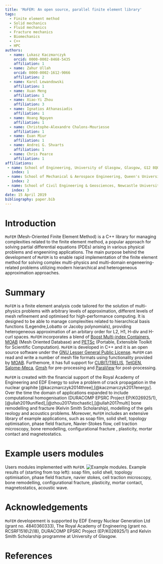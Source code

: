 ```yaml
---
title: 'MoFEM: An open source, parallel finite element library'
tags:
  - Finite element method
  - Solid mechanics
  - Fluid mechanics
  - Fracture mechanics
  - Biomechanics
  - C++
  - HPC
authors:
  - name: Lukasz Kaczmarczyk
    orcid: 0000-0002-8468-5435
    affiliation: 1 
  - name: Zahur Ullah
    orcid: 0000-0002-1612-9066
    affiliation: 2
  - name: Karol Lewandowski
    affiliation: 1 
  - name: Xuan Meng  
    affiliation: 1 
  - name: Xiao-Yi Zhou 
    affiliation: 3 
  - name: Ignatios Athanasiadis  
    affiliation: 1 
  - name: Hoang Nguyen  
    affiliation: 1 
  - name: Christophe-Alexandre Chalons-Mouriesse 
    affiliation: 1 
  - name: Euan Miur
    affiliation: 1 
  - name: Andrei G. Shvarts
    affiliation: 1 
  - name: Chris Pearce  
    affiliation: 1 
affiliations:
 - name: School of Engineering, University of Glasgow, Glasgow, G12 8QQ
   index: 1
 - name: School of Mechanical & Aerospace Engineering, Queen's University, Belfast, BT7 1NN
   index: 2
 - name: School of Civil Engineering & Geosciences, Newcastle University, Newcastle upon Tyne, NE1 7RU
   index: 3
date: 15 April 2019
bibliography: paper.bib
---
```



# Introduction
 ```MoFEM``` (Mesh-Oriented Finite Element Method) is a C++ library for managing
  complexities related to the finite element method, a popular approach for solving
  partial differential equations (PDEs) arising in various physical problems and 
  engeeniring applications. The main purpose behind the development of 
  ```MoFEM``` is to enable rapid implementation of the finite element method 
  for solving complex multi-physics and multi-domain engeneering-related problems 
  utilizing modern hierarchical and heterogeneous approximation approaches.  
 
 # Summary

 ```MoFEM``` is a finite element analysis code tailored for the solution of 
 multi-physics problems with arbitrary levels of approximation, different 
 levels of mesh refinement and optimised for high-performance computing. 
 It is designed to be able to manage complexities related to hierarchical basis 
 functions (Legendre,Lobatto or Jacoby polynomials), providing heterogeneous 
 approximation of an arbitary order for L2, H1, H-div and H-curl spaces. 
 ```MoFEM``` incorporates a blend of 
 [Boost Multi-index Containers](https://www.boost.org/doc/libs/1_62_0/libs/multi_index/doc/index.html), 
 [MOAB](https://press3.mcs.anl.gov/sigma/moab-library/) (Mesh Oriented Database) 
 and [PETSc](https://www.mcs.anl.gov/petsc/) (Portable, Extensible Toolkit 
 for Scientific Computation). ```MoFEM``` is developed in C++ and it is an 
 open source software under the 
 [GNU Lesser General Public License](https://www.gnu.org/licenses/lgpl.html). 
 ```MoFEM``` can read and write a number of mesh file formats using functionality
provided by [MOAB](https://press3.mcs.anl.gov/sigma/moab-library/). Furthemore,
 it has full support for [CUBIT/TRELIS](https://www.csimsoft.com/trelis.jsp),
[TetGEN](http://wias-berlin.de/software/index.jsp?id=TetGen&lang=1),
[Salome-Meca](https://www.code-aster.org/spip.php?article303), 
[Gmsh](http://gmsh.info) for pre-processing and [ParaView](https:www.paraview.org) for post-processing.


```MoFEM``` is created with the financial support of the Royal Academy of Engineering and EDF Energy to solve a problem of crack propagation in the nuclear graphite [@kaczmarczyk2014three],[@kaczmarczyk2017energy]. Over the time the domain of applications expanded to include computational homogenisation (DURACOMP EPSRC Project EP/K026925/1), [@ullah2019unified],[@zhou2017stochastic],[@ullah2017multi] bone remodelling and fracture (Kelvin Smith Scholarship), modelling of the gels reology and acoustics problems. Moreover, ```MoFEM``` includes an extensive library of example applications, such as soap film, solid shell, topology optimisation, phase field fracture, Navier-Stokes flow, cell traction microscopy, bone remodelling, configurational fracture , plasticity, mortar contact and magnetostatics.

# Example users modules

Users modules implemented with ``MoFEM``.
![Example modules.](mofem_modules_examples.png)
Example results of (starting from top left): soap film, solid shell, topology optimisation,
phase field fracture, navier stokes, cell traction microscopy, bone remodelling, 
configurational fracture, plasticity, mortar contact, magnetostatics, acoustic wave.

# Acknowledgements
```MoFEM``` developement is supported by EDF Energy Nuclear Generation Ltd 
(grant no. 4840360333), The Royal Academy of Engineering (grant no. 
RCSRF1516\2\18), DURACOMP EPSRC Project (EP/K026925/1) and Kelvin Smith
 Scholarship programme at University of Glasgow.

# References